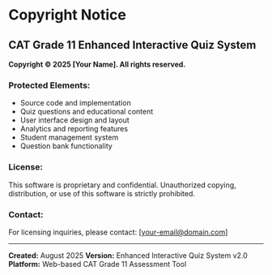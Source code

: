 # Copyright Notice

## CAT Grade 11 Enhanced Interactive Quiz System

**Copyright © 2025 [Your Name]. All rights reserved.**

### Protected Elements:
- Source code and implementation
- Quiz questions and educational content
- User interface design and layout
- Analytics and reporting features
- Student management system
- Question bank functionality

### License:
This software is proprietary and confidential. Unauthorized copying, distribution, or use of this software is strictly prohibited.

### Contact:
For licensing inquiries, please contact: [your-email@domain.com]

---
**Created:** August 2025
**Version:** Enhanced Interactive Quiz System v2.0
**Platform:** Web-based CAT Grade 11 Assessment Tool 
